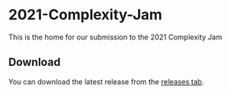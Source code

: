 # 2021-Complexity-Jam
This is the home for our submission to the 2021 Complexity Jam
## Download
You can download the latest release from the [releases tab](https://github.com/Calebri/2021-Complexity-Jam/releases).
